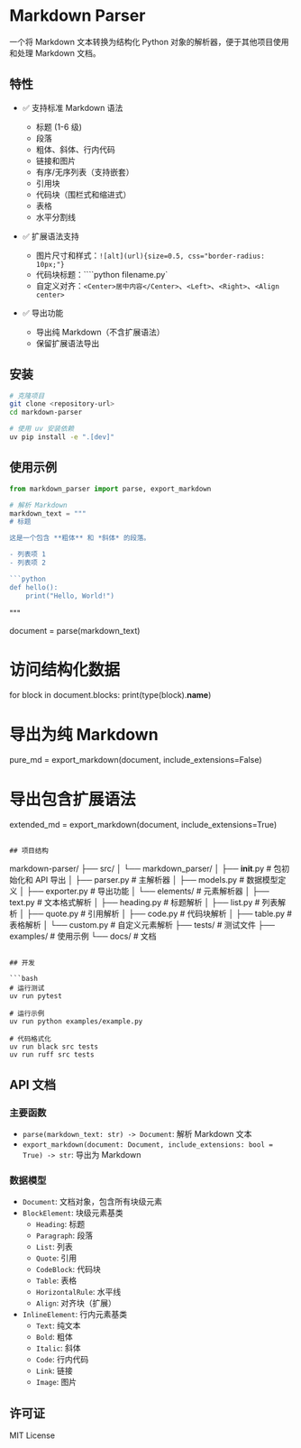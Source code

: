 # Markdown Parser

一个将 Markdown 文本转换为结构化 Python 对象的解析器，便于其他项目使用和处理 Markdown 文档。

## 特性

- ✅ 支持标准 Markdown 语法
  - 标题 (1-6 级)
  - 段落
  - 粗体、斜体、行内代码
  - 链接和图片
  - 有序/无序列表（支持嵌套）
  - 引用块
  - 代码块（围栏式和缩进式）
  - 表格
  - 水平分割线

- ✅ 扩展语法支持
  - 图片尺寸和样式：`![alt](url){size=0.5, css="border-radius: 10px;"}`
  - 代码块标题：````python filename.py`
  - 自定义对齐：`<Center>居中内容</Center>`、`<Left>`、`<Right>`、`<Align center>`

- ✅ 导出功能
  - 导出纯 Markdown（不含扩展语法）
  - 保留扩展语法导出

## 安装

```bash
# 克隆项目
git clone <repository-url>
cd markdown-parser

# 使用 uv 安装依赖
uv pip install -e ".[dev]"
```

## 使用示例

```python
from markdown_parser import parse, export_markdown

# 解析 Markdown
markdown_text = """
# 标题

这是一个包含 **粗体** 和 *斜体* 的段落。

- 列表项 1
- 列表项 2

```python
def hello():
    print("Hello, World!")
```
"""

document = parse(markdown_text)

# 访问结构化数据
for block in document.blocks:
    print(type(block).__name__)

# 导出为纯 Markdown
pure_md = export_markdown(document, include_extensions=False)

# 导出包含扩展语法
extended_md = export_markdown(document, include_extensions=True)
```

## 项目结构

```
markdown-parser/
├── src/
│   └── markdown_parser/
│       ├── __init__.py         # 包初始化和 API 导出
│       ├── parser.py           # 主解析器
│       ├── models.py           # 数据模型定义
│       ├── exporter.py         # 导出功能
│       └── elements/           # 元素解析器
│           ├── text.py         # 文本格式解析
│           ├── heading.py      # 标题解析
│           ├── list.py         # 列表解析
│           ├── quote.py        # 引用解析
│           ├── code.py         # 代码块解析
│           ├── table.py        # 表格解析
│           └── custom.py       # 自定义元素解析
├── tests/                      # 测试文件
├── examples/                   # 使用示例
└── docs/                       # 文档
```

## 开发

```bash
# 运行测试
uv run pytest

# 运行示例
uv run python examples/example.py

# 代码格式化
uv run black src tests
uv run ruff src tests
```

## API 文档

### 主要函数

- `parse(markdown_text: str) -> Document`: 解析 Markdown 文本
- `export_markdown(document: Document, include_extensions: bool = True) -> str`: 导出为 Markdown

### 数据模型

- `Document`: 文档对象，包含所有块级元素
- `BlockElement`: 块级元素基类
  - `Heading`: 标题
  - `Paragraph`: 段落
  - `List`: 列表
  - `Quote`: 引用
  - `CodeBlock`: 代码块
  - `Table`: 表格
  - `HorizontalRule`: 水平线
  - `Align`: 对齐块（扩展）
- `InlineElement`: 行内元素基类
  - `Text`: 纯文本
  - `Bold`: 粗体
  - `Italic`: 斜体
  - `Code`: 行内代码
  - `Link`: 链接
  - `Image`: 图片

## 许可证

MIT License
